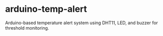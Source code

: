 # arduino-temp-alert
Arduino-based temperature alert system using DHT11, LED, and buzzer for threshold monitoring.
